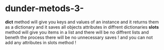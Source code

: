 # dunder-metods-3-

__dict__ method will give you keys and values of an instance and it returns them as a dictionary and it saves all objects attributes in diffrent dictionaries
__slots__ method will give you items in a list and there will be no diffrent lists and beneth the process there will be no unnecessary saves  ! and you can  not add any attributes in slots method !
